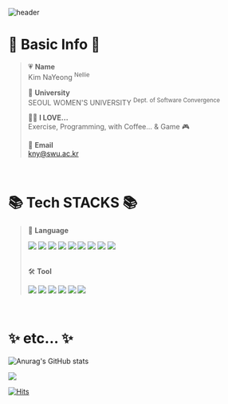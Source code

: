 ![header](https://capsule-render.vercel.app/api?type=waving&color=auto&height=300&section=header&text=Hello!%20I'm%20nanna29&fontSize=70&fontColor=ffffff)

# 🔎 Basic Info 🔎
  > :heartpulse: **Name**  
  > Kim NaYeong <sup>Nellie</sup>   
  >    
  > 🏫  **University**  
  > SEOUL WOMEN'S UNIVERSITY <sup>Dept. of Software Convergence</sup>   
  >      
  > 🙆‍♀️ **I LOVE...**   
  > Exercise, Programming, with Coffee... & Game 🎮
  > 
  > 💌 **Email**   
  > kny@swu.ac.kr
<br>
  
# 📚 Tech STACKS 📚
> 📕 **Language**  
> <div>
  > <img src="https://img.shields.io/badge/Java-007396?style=flat&logo=java&logoColor=white">
  > <img src="https://img.shields.io/badge/C++-00599C?style=flat&logo=c%2B%2B&logoColor=white">
  > <img src="https://img.shields.io/badge/C%23-000000?style=flat&logo=c%2B%2B&logoColor=white">
  > <img src="https://img.shields.io/badge/Python-3776ABstyle=flat&logo=python&logoColor=white">
  > <img src="https://img.shields.io/badge/Html5-E34F26?style=flat&logo=html5&logoColor=white">
  > <img src="https://img.shields.io/badge/Css-1572B6?style=flat&logo=css3&logoColor=white">
  > <img src="https://img.shields.io/badge/Javascript-F7DF1E?style=flat&logo=javascript&logoColor=white">
  > <img src="https://img.shields.io/badge/React-61DAFB?style=flat&logo=React&logoColor=white">
  > <img src="https://img.shields.io/badge/xaml-0C54C2?style=flat&logo=xaml&logoColor=white">
> </div>   
> <br>
> 
> 🛠 **Tool**    
> <div>
  > <img src="https://img.shields.io/badge/visual studio-5C2D91?style=flat&logo=visualstudio&logoColor=white">
  > <img src="https://img.shields.io/badge/visual studio code-007ACC?style=flat&logo=visualstudiocode&logoColor=white">
  > <img src="https://img.shields.io/badge/eclipse-2C2255?style=flat&logo=eclipseide&logoColor=white">
  > <img src="https://img.shields.io/badge/github-181717?style=flat&logo=github&logoColor=white">
  > <img src="https://img.shields.io/badge/notion-000000?style=flat&logo=notion&logoColor=white">
  > <img src="https://img.shields.io/badge/.NET-512BD4?style=flat&logo=dotnet&logoColor=white">
> </div>

<br>

# ✨ etc... ✨
![Anurag's GitHub stats](https://github-readme-stats.vercel.app/api?username=nanna29&show_icons=true&theme=tokyonight)

<img src="https://github-readme-stats.vercel.app/api/top-langs/?username=nanna29&layout=compact&theme=tokyonight">

[![Hits](https://hits.seeyoufarm.com/api/count/incr/badge.svg?url=https%3A%2F%2Fgithub.com%2Fnanna29&count_bg=%23D278FF&title_bg=%23000000&icon=&icon_color=%23E7E7E7&title=hits&edge_flat=false)](https://hits.seeyoufarm.com)




